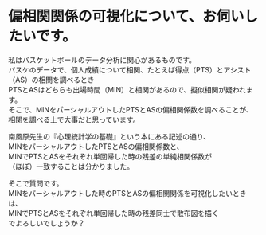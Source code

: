 # 偏相関関係の可視化について、お伺いしたいです。

私はバスケットボールのデータ分析に関心があるものです。<br>
バスケのデータで、個人成績について相関、たとえば得点（PTS）とアシスト（AS）の相関を調べるとき<br>
PTSとASはどちらも出場時間（MIN）と相関があるので、擬似相関が疑われます。<br>
そこで、MINをパーシャルアウトしたPTSとASの偏相関係数を調べることが、相関を調べる上で大事だと思っています。<br>

南風原先生の『心理統計学の基礎』という本にある記述の通り、<br>
MINをパーシャルアウトしたPTSとASの偏相関係数と、<br>
MINでPTSとASをそれぞれ単回帰した時の残差の単純相関係数が<br>
（ほぼ）一致することは分かりました。<br>

そこで質問です。<br>
MINをパーシャルアウトした時のPTSとASの偏相関関係を可視化したいときは、<br>
MINでPTSとASをそれぞれ単回帰した時の残差同士で散布図を描く<br>
でよろしいでしょうか？

